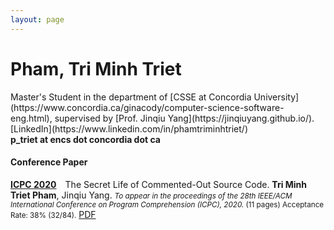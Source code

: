 ```yaml
---
layout: page
---
```

<h1 id="phamtriminhtriet">Pham, Tri Minh Triet</h1>
Master's Student in the department of [CSSE at Concordia University](https://www.concordia.ca/ginacody/computer-science-software-eng.html), supervised by [Prof. Jinqiu Yang](https://jinqiuyang.github.io/).
<br>[LinkedIn](https://www.linkedin.com/in/phamtriminhtriet/)
<br><strong>p_triet at encs dot concordia dot ca</strong>

<h4 id="conference">Conference Paper</h4>
<p><a href="https://conf.researchr.org/home/icpc-2020"><strong>ICPC 2020</strong></a>&emsp;The Secret Life of Commented-Out Source Code. <strong>Tri Minh Triet Pham</strong>, Jinqiu Yang. <small><em>To appear in the proceedings of the 28th IEEE/ACM International Conference on Program Comprehension (ICPC), 2020. </em>(11 pages) Acceptance Rate: 38% (32/84).</small> <a href="papers/cocode-paper-icpc20.pdf">PDF</a>